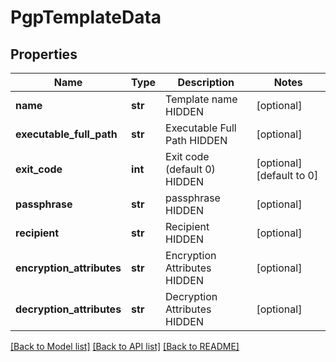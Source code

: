 # PgpTemplateData

## Properties
Name | Type | Description | Notes
------------ | ------------- | ------------- | -------------
**name** | **str** | Template name HIDDEN | [optional] 
**executable_full_path** | **str** | Executable Full Path HIDDEN | [optional] 
**exit_code** | **int** | Exit code (default 0) HIDDEN | [optional] [default to 0]
**passphrase** | **str** | passphrase HIDDEN | [optional] 
**recipient** | **str** | Recipient HIDDEN | [optional] 
**encryption_attributes** | **str** | Encryption Attributes HIDDEN | [optional] 
**decryption_attributes** | **str** | Decryption Attributes HIDDEN | [optional] 

[[Back to Model list]](../README.md#documentation-for-models) [[Back to API list]](../README.md#documentation-for-api-endpoints) [[Back to README]](../README.md)

